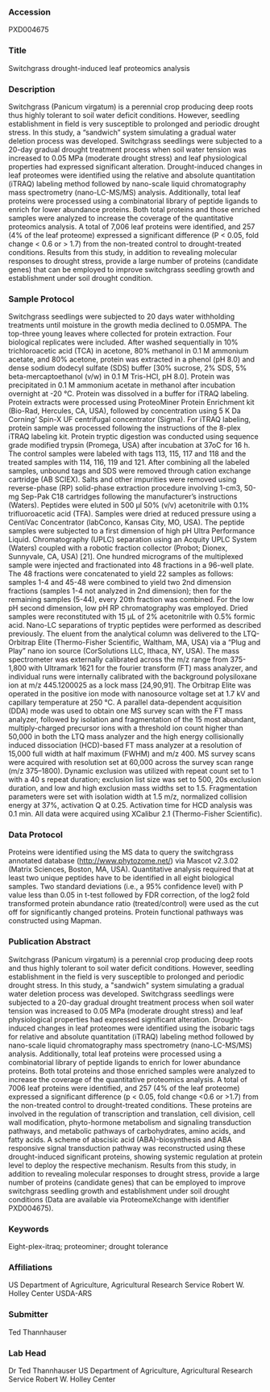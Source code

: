 ### Accession
PXD004675

### Title
Switchgrass drought-induced leaf proteomics analysis

### Description
Switchgrass (Panicum virgatum) is a perennial crop producing deep roots thus highly tolerant to soil water deficit conditions. However, seedling establishment in field is very susceptible to prolonged and periodic drought stress. In this study, a “sandwich” system simulating a gradual water deletion process was developed. Switchgrass seedlings were subjected to a 20-day gradual drought treatment process when soil water tension was increased to 0.05 MPa (moderate drought stress) and leaf physiological properties had expressed significant alteration.  Drought-induced changes in leaf proteomes were identified using the relative and absolute quantitation (iTRAQ) labeling method followed by nano-scale liquid chromatography mass spectrometry (nano-LC-MS/MS) analysis. Additionally, total leaf proteins were processed using a combinatorial library of peptide ligands to enrich for lower abundance proteins. Both total proteins and those enriched samples were analyzed to increase the coverage of the quantitative proteomics analysis.  A total of 7,006 leaf proteins were identified, and 257 (4% of the leaf proteome) expressed a significant difference (P < 0.05, fold change < 0.6 or > 1.7) from the non-treated control to drought-treated conditions.  Results from this study, in addition to revealing molecular responses to drought stress, provide a large number of proteins (candidate genes) that can be employed to improve switchgrass seedling growth and establishment under soil drought condition.

### Sample Protocol
Switchgrass seedlings  were subjected to 20 days water withholding treatments until moisture in the growth media  declined to 0.05MPA. The top-three young leaves where collected for protein extraction. Four biological replicates were included. After washed sequentially in 10% trichloroacetic acid (TCA) in acetone, 80% methanol in 0.1 M ammonium acetate, and 80% acetone, protein was extracted in a phenol (pH 8.0) and dense sodium dodecyl sulfate (SDS) buffer [30% sucrose, 2% SDS, 5% beta-mercaptoethanol (v/w) in 0.1 M Tris-HCl, pH 8.0]. Protein was  precipitated in 0.1 M ammonium acetate in methanol after incubation overnight at -20 °C. Protein was dissolved in a buffer for iTRAQ labeling. Protein extracts were processed using  ProteoMiner Protein Enrichment kit (Bio-Rad, Hercules, CA, USA),  followed by concentration using  5 K Da Corning’ Spin-X UF centrifugal concentrator (Sigma).  For iTRAQ labeling, protein sample was processed following the instructions of the 8-plex iTRAQ labeling kit. Protein tryptic digestion was conducted using sequence grade modified trypsin (Promega, USA) after incubation at 37oC for 16 h. The control samples were labeled with tags 113, 115, 117 and 118 and the treated samples with 114, 116, 119 and 121. After combining all the labeled samples, unbound tags and SDS were removed through cation exchange cartridge (AB SCIEX). Salts and other impurities were removed using reverse-phase (RP) solid-phase extraction procedure involving 1-cm3, 50-mg Sep-Pak C18 cartridges following the manufacturer’s instructions (Waters). Peptides were eluted in 500 µl 50% (v/v) acetonitrile with 0.1% trifluoroacetic acid (TFA). Samples were dried at reduced pressure using a CentiVac Concentrator (labConco, Kansas City, MO, USA).      The peptide samples were subjected to a first dimension of high pH Ultra Performance Liquid. Chromatography (UPLC) separation using an Acquity UPLC System (Waters) coupled with a robotic fraction collector (Probot; Dionex, Sunnyvale, CA, USA) [21]. One hundred micrograms of the multiplexed sample were injected and fractionated into 48 fractions in a 96-well plate. The 48 fractions were concatenated to yield 22 samples as follows: samples 1-4 and 45-48 were combined to yield two 2nd dimension fractions (samples 1-4 not analyzed in 2nd dimension); then for the remaining samples (5-44), every 20th fraction was combined. For the low pH second dimension, low pH RP chromatography was employed. Dried samples were reconstituted with 15 µL of 2% acetonitrile with 0.5% formic acid. Nano-LC separations of tryptic peptides were performed as described previously. The eluent from the analytical column was delivered to the LTQ-Orbitrap Elite (Thermo-Fisher Scientific, Waltham, MA, USA) via a “Plug and Play” nano ion source (CorSolutions LLC, Ithaca, NY, USA). The mass spectrometer was externally calibrated across the m/z range from 375-1,800 with Ultramark 1621 for the fourier transform (FT) mass analyzer, and individual runs were internally calibrated with the background polysiloxane ion at m/z 445.1200025 as a lock mass  [24,90,91].    The Orbitrap Elite was operated in the positive ion mode with nanosource voltage set at 1.7 kV and capillary temperature at 250 °C. A parallel data-dependent acquisition (DDA) mode was used to obtain one MS survey scan with the FT mass analyzer, followed by isolation and fragmentation of the 15 most abundant, multiply-charged precursor ions with a threshold ion count higher than 50,000 in both the LTQ mass analyzer and the high energy collisionally induced dissociation (HCD)-based FT mass analyzer at a resolution of 15,000 full width at half maximum (FWHM) and m/z 400. MS survey scans were acquired with resolution set at 60,000 across the survey scan range (m/z 375–1800). Dynamic exclusion was utilized with repeat count set to 1 with a 40 s repeat duration; exclusion list size was set to 500, 20s exclusion duration, and low and high exclusion mass widths set to 1.5. Fragmentation parameters were set with isolation width at 1.5 m/z, normalized collision energy at 37%, activation Q at 0.25. Activation time for HCD analysis was 0.1 min. All data were acquired using XCalibur 2.1 (Thermo-Fisher Scientific).

### Data Protocol
Proteins were identified using the MS data to query the switchgrass annotated database (http://www.phytozome.net/) via Mascot v2.3.02 (Matrix Sciences, Boston, MA, USA). Quantitative analysis required that at least two unique peptides have to be identified in all eight biological samples. Two standard deviations (i.e., a 95% confidence level) with P value less than 0.05 in t-test followed by FDR correction,  of the log2 fold transformed protein abundance ratio (treated/control) were used as the cut off for significantly changed proteins. Protein functional pathways was constructed using Mapman.

### Publication Abstract
Switchgrass (Panicum virgatum) is a perennial crop producing deep roots and thus highly tolerant to soil water deficit conditions. However, seedling establishment in the field is very susceptible to prolonged and periodic drought stress. In this study, a "sandwich" system simulating a gradual water deletion process was developed. Switchgrass seedlings were subjected to a 20-day gradual drought treatment process when soil water tension was increased to 0.05 MPa (moderate drought stress) and leaf physiological properties had expressed significant alteration. Drought-induced changes in leaf proteomes were identified using the isobaric tags for relative and absolute quantitation (iTRAQ) labeling method followed by nano-scale liquid chromatography mass spectrometry (nano-LC-MS/MS) analysis. Additionally, total leaf proteins were processed using a combinatorial library of peptide ligands to enrich for lower abundance proteins. Both total proteins and those enriched samples were analyzed to increase the coverage of the quantitative proteomics analysis. A total of 7006 leaf proteins were identified, and 257 (4% of the leaf proteome) expressed a significant difference (p &lt; 0.05, fold change &lt;0.6 or &gt;1.7) from the non-treated control to drought-treated conditions. These proteins are involved in the regulation of transcription and translation, cell division, cell wall modification, phyto-hormone metabolism and signaling transduction pathways, and metabolic pathways of carbohydrates, amino acids, and fatty acids. A scheme of abscisic acid (ABA)-biosynthesis and ABA responsive signal transduction pathway was reconstructed using these drought-induced significant proteins, showing systemic regulation at protein level to deploy the respective mechanism. Results from this study, in addition to revealing molecular responses to drought stress, provide a large number of proteins (candidate genes) that can be employed to improve switchgrass seedling growth and establishment under soil drought conditions (Data are available via ProteomeXchange with identifier PXD004675).

### Keywords
Eight-plex-itraq; proteominer; drought tolerance

### Affiliations
US Department of Agriculture, Agricultural Research Service Robert W. Holley Center
USDA-ARS

### Submitter
Ted Thannhauser

### Lab Head
Dr Ted Thannhauser
US Department of Agriculture, Agricultural Research Service Robert W. Holley Center


